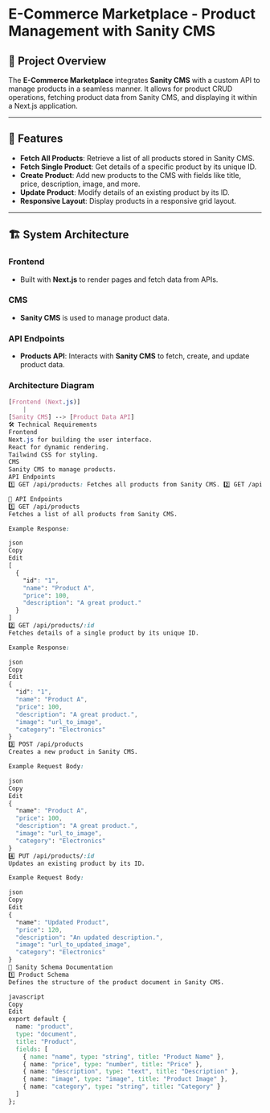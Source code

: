 # E-Commerce Marketplace - Product Management with Sanity CMS

## 📌 Project Overview  
The **E-Commerce Marketplace** integrates **Sanity CMS** with a custom API to manage products in a seamless manner. It allows for product CRUD operations, fetching product data from Sanity CMS, and displaying it within a Next.js application.

---

## 🌟 Features  
- **Fetch All Products**: Retrieve a list of all products stored in Sanity CMS.
- **Fetch Single Product**: Get details of a specific product by its unique ID.
- **Create Product**: Add new products to the CMS with fields like title, price, description, image, and more.
- **Update Product**: Modify details of an existing product by its ID.
- **Responsive Layout**: Display products in a responsive grid layout.

---

## 🏗️ System Architecture  

### Frontend  
- Built with **Next.js** to render pages and fetch data from APIs.

### CMS  
- **Sanity CMS** is used to manage product data.

### API Endpoints  
- **Products API**: Interacts with **Sanity CMS** to fetch, create, and update product data.

### Architecture Diagram  
```css
[Frontend (Next.js)]
    |
[Sanity CMS] --> [Product Data API]
🛠️ Technical Requirements
Frontend
Next.js for building the user interface.
React for dynamic rendering.
Tailwind CSS for styling.
CMS
Sanity CMS to manage products.
API Endpoints
1️⃣ GET /api/products: Fetches all products from Sanity CMS. 2️⃣ GET /api/products/:id: Fetches a specific product by ID. 3️⃣ POST /api/products: Creates a new product in Sanity CMS. 4️⃣ PUT /api/products/:id: Updates an existing product by ID.

📡 API Endpoints
1️⃣ GET /api/products
Fetches a list of all products from Sanity CMS.

Example Response:

json
Copy
Edit
[
  {
    "id": "1",
    "name": "Product A",
    "price": 100,
    "description": "A great product."
  }
]
2️⃣ GET /api/products/:id
Fetches details of a single product by its unique ID.

Example Response:

json
Copy
Edit
{
  "id": "1",
  "name": "Product A",
  "price": 100,
  "description": "A great product.",
  "image": "url_to_image",
  "category": "Electronics"
}
3️⃣ POST /api/products
Creates a new product in Sanity CMS.

Example Request Body:

json
Copy
Edit
{
  "name": "Product A",
  "price": 100,
  "description": "A great product.",
  "image": "url_to_image",
  "category": "Electronics"
}
4️⃣ PUT /api/products/:id
Updates an existing product by its ID.

Example Request Body:

json
Copy
Edit
{
  "name": "Updated Product",
  "price": 120,
  "description": "An updated description.",
  "image": "url_to_updated_image",
  "category": "Electronics"
}
📝 Sanity Schema Documentation
1️⃣ Product Schema
Defines the structure of the product document in Sanity CMS.

javascript
Copy
Edit
export default {
  name: "product",
  type: "document",
  title: "Product",
  fields: [
    { name: "name", type: "string", title: "Product Name" },
    { name: "price", type: "number", title: "Price" },
    { name: "description", type: "text", title: "Description" },
    { name: "image", type: "image", title: "Product Image" },
    { name: "category", type: "string", title: "Category" }
  ]
};
